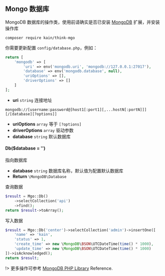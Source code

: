 ## Mongo 数据库

MongoDB 数据库的操作类，使用前请确实是否已安装 [MongoDB](http://pecl.php.net/package/mongodb) 扩展，并安装操作库

```shell
composer require kain/think-mgo
```

你需要更新配置 `config/database.php`，例如：

```php
return [
    'mongodb' => [
        'uri' => env('mongodb.uri', 'mongodb://127.0.0.1:27017'),
        'database' => env('mongodb.database', null),
        'uriOptions' => [],
        'driverOptions' => []
    ]
];
```

- **uri** `string` 连接地址

```
mongodb://[username:password@]host1[:port1][,...hostN[:portN]]][/[database][?options]]
```

- **uriOptions** `array` 等于 `[?options]`
- **driverOptions** `array` 驱动参数
- **database** `string` 默认数据库

#### Db($database = '')

指向数据库

- **database** `string` 数据库名称，默认值为配置默认数据库
- **Return** `\MongoDB\Database`

查询数据

```php
$result = Mgo::Db()
    ->selectCollection('api')
    ->find();
return $result->toArray();
```

写入数据

```php
$result = Mgo::Db('center')->selectCollection('admin')->insertOne([
    'name' => 'kain',
    'status' => 1,
    'create_time' => new \MongoDB\BSON\UTCDateTime(time() * 1000),
    'update_time' => new \MongoDB\BSON\UTCDateTime(time() * 1000)
])->isAcknowledged();
return $result;
```

!> 更多操作可参考 [MongoDB PHP Library](https://docs.mongodb.com/php-library/current/reference/) Reference.